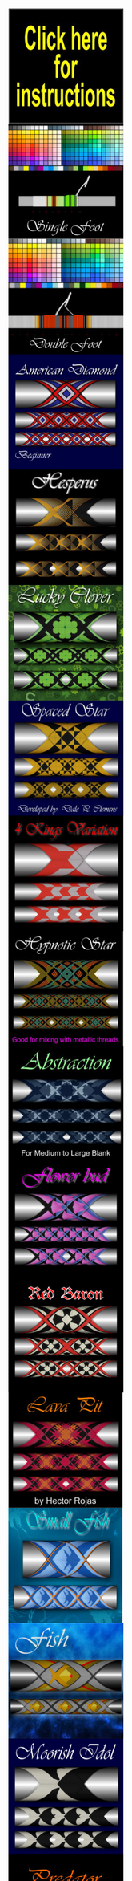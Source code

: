 <html>
<head>
<title>Cross Wrap Pattern</title>
<link href="css/style.css" rel="stylesheet" type="text/css">
</head>
<body>
		
<div class="header" >

 <svg xmlns="http://www.w3.org/2000/svg" xml:space="preserve" width="auto" height="90" version="1.1" style="shape-rendering:geometricPrecision; text-rendering:geometricPrecision; image-rendering:optimizeQuality; fill-rule:evenodd; clip-rule:evenodd"
viewBox="0 0 774 153"
 xmlns:xlink="http://www.w3.org/1999/xlink">
  <defs>
  <style type="text/css">
   <![CDATA[
    .fil0 {fill:black}
    .fil2 {fill:red}
    .fil3 {fill:white}
    .fil6 {fill:url(#id0)}
    .fil7 {fill:url(#id1)}
    .fil4 {fill:url(#id2)}
    .fil5 {fill:url(#id3)}
    .fil1 {fill:url(#id4)}
   ]]>
  </style>
  <radialGradient id="id0" gradientUnits="objectBoundingBox" cx="-5.99829%" cy="105.001%" r="50.001%" fx="-5.99829%" fy="105.001%">
   <stop offset="0" style="stop-color:#FEFEFE"/>
   <stop offset="0.0117647" style="stop-color:#FEFEFE"/>
   <stop offset="1" style="stop-color:black"/>
   <stop offset="1" style="stop-color:black"/>
  </radialGradient>
  <radialGradient id="id1" gradientUnits="objectBoundingBox" cx="-4.9984%" cy="98.0023%" r="50.0012%" fx="-4.9984%" fy="98.0023%">
   <stop offset="0" style="stop-color:#FF00FC"/>
   <stop offset="0.0117647" style="stop-color:#FEFEFE"/>
   <stop offset="1" style="stop-color:black"/>
   <stop offset="1" style="stop-color:black"/>
  </radialGradient>
  <radialGradient id="id2" gradientUnits="objectBoundingBox" cx="49.0005%" cy="50%" r="50.0009%" fx="49.0005%" fy="50%">
   <stop offset="0" style="stop-color:#FFCC00"/>
   <stop offset="1" style="stop-color:#FF9C33"/>
  </radialGradient>
  <radialGradient id="id3" gradientUnits="objectBoundingBox" xlink:href="#id2" cx="49.0015%" cy="50%" r="50.0012%" fx="49.0015%" fy="50%">
  </radialGradient>
  <radialGradient id="id4" gradientUnits="objectBoundingBox" xlink:href="#id2" cx="48.9998%" cy="50%" r="50%" fx="48.9998%" fy="50%">
  </radialGradient>
 </defs>
 <g id="Layer_x0020_1">
  <metadata id="CorelCorpID_0Corel-Layer"/>
  <path class="fil0" d="M88 32c32,0 58,25 58,57 0,26 -17,48 -41,55 0,9 -12,9 -19,9 -5,0 -11,-1 -14,-2 -4,-2 -6,-7 -7,-9 -20,-9 -34,-29 -34,-53 0,-32 25,-57 57,-57z"/>
  <path class="fil1" d="M89 34c30,0 54,24 54,54 0,25 -16,46 -39,52 0,2 -2,5 -4,6 -2,2 -6,3 -15,3 -8,0 -17,-2 -18,-12 -18,-8 -31,-27 -31,-49 0,-30 24,-54 53,-54z"/>
  <path class="fil0" d="M56 45c0,0 6,-1 11,6 2,1 3,3 5,5l0 0c0,0 -13,-1 -19,10 -6,10 2,18 2,18 0,0 1,1 0,-1 0,-1 -4,-7 -2,-12 2,-6 5,-11 11,-13 4,-1 7,-1 9,0 5,5 10,11 10,11 0,0 3,3 4,5 1,2 0,7 -1,10 -3,3 -4,4 -4,4 0,0 -9,-1 -13,-2 -4,-1 -13,-1 -17,0 0,0 -1,0 1,0 1,0 3,0 8,1 5,0 8,0 10,1 2,1 7,1 9,1 3,0 3,0 3,-1 0,0 0,0 0,0 0,0 2,-1 4,-4 1,-3 1,-7 1,-9 1,0 2,1 2,1 1,-1 3,-2 3,-2l-13 -15 -8 -11c0,0 -3,-4 -5,-6 -3,-2 -10,-2 -11,3zm47 32c-1,1 -1,4 0,7 2,5 2,6 2,6 0,0 0,1 -1,-1 -2,-3 -3,-6 -3,-9 0,-1 0,-2 1,-2 -1,0 -3,-2 -3,-3 0,0 0,-2 1,0 1,2 2,1 2,1 0,1 9,-11 19,-19 11,-7 19,-8 19,-8l-4 7c0,0 -2,-1 -4,-1 -3,1 -8,5 -13,9 3,0 9,3 12,8 3,7 0,15 0,15l2 0c0,0 0,-2 0,-2 0,0 1,3 -1,3 -1,0 -7,0 -14,0 -8,1 -10,2 -10,2 0,0 -1,0 0,-1 0,0 4,0 12,-1 8,-1 9,-1 9,-1 0,0 2,-6 1,-11 -1,-4 -4,-8 -9,-9 -2,-1 -4,-1 -5,-1 -5,4 -11,9 -13,11z"/>
  <path class="fil0" d="M85 104c0,0 2,-5 6,-7 1,-1 2,-1 3,-1 7,-1 7,6 7,10 0,9 -1,32 -1,32 0,0 -4,7 -14,7 -10,-1 -11,-4 -12,-6 -1,-3 4,-14 4,-14l7 -21z"/>
  <path class="fil2" d="M88 135c2,0 10,0 11,-2 1,-2 1,-7 -1,-8 -1,0 -1,0 -3,0 -3,0 -6,1 -6,1 0,0 1,-2 -2,-3 -4,0 -7,0 -9,4 -1,4 -1,5 -1,5 2,2 8,3 11,3z"/>
  <path class="fil3" d="M77 133c0,0 3,3 7,3 4,0 8,1 10,0 2,-1 5,-2 5,-2 -1,10 -14,11 -20,8 -4,-2 -4,-4 -4,-6 1,-2 2,-3 2,-3z"/>
  <path class="fil3" d="M99 103l-12 0c0,0 1,-2 4,-4 2,-2 4,-2 5,-2 1,0 4,1 3,6z"/>
  <path class="fil0" d="M55 125c1,0 3,2 4,6 0,1 0,1 0,2 1,4 2,6 -6,10 -7,4 -11,7 -11,7 0,0 0,0 0,0 0,0 -3,1 -6,0 -3,-1 -4,-3 -5,-4 -1,0 -3,0 -5,-2 -2,-1 -2,-3 -2,-4 -1,0 -5,-3 -5,-8 0,0 1,-1 1,-3 0,-2 2,-11 6,-16 3,-3 4,-5 6,-6 2,-1 4,-1 7,0 1,0 2,1 3,2 2,0 3,1 5,2 3,0 5,1 6,2 1,1 1,2 1,3 0,1 0,2 -1,2 0,1 0,1 -1,1l1 1c1,2 2,3 2,5z"/>
  <path class="fil4" d="M25 139c0,0 1,1 0,1 0,0 0,2 2,3 2,2 4,2 5,2 0,-1 0,0 1,0 0,0 0,3 3,4 3,1 5,0 5,0 0,-1 4,-3 12,-7 6,-4 6,-5 5,-9 0,0 0,-1 0,-1 -1,-4 -3,-6 -3,-6 -1,0 -1,1 -1,1 -3,4 -15,13 -15,13 -1,0 -1,0 -1,0 -1,0 -1,-1 0,-1 0,0 12,-9 14,-12 2,-3 2,-4 -1,-6 0,-1 0,-1 -1,-2 -1,-1 -3,-2 -4,-2 -1,0 -2,1 -4,2 -2,2 -9,11 -9,11 0,0 0,0 -1,0 0,0 0,-1 0,-1 0,0 7,-9 9,-11 1,-1 2,-1 2,-2 0,-1 -2,-3 -3,-3 0,0 -1,0 -1,0 -2,-1 -4,-2 -8,1 -2,2 -4,5 -6,8 -2,3 -3,6 -4,8 0,0 0,0 0,0 0,1 0,1 0,1 0,1 0,1 0,2 -1,4 4,6 4,6z"/>
  <path class="fil5" d="M45 116c0,0 1,-1 1,-1 2,0 3,1 5,3l0 0c0,0 1,0 1,-1 0,0 0,-1 1,-1 0,-1 -1,-2 -1,-2 -1,-1 -2,-2 -5,-2 -3,-1 -4,-1 -5,-2 -1,-1 -2,-1 -4,-2 -2,-1 -3,-1 -5,0 -2,1 -3,3 -6,6 -2,2 -3,6 -4,9 0,-1 0,-1 0,-1 2,-4 5,-7 7,-9 5,-3 8,-2 10,-2 0,1 0,1 0,1 2,0 4,3 5,4z"/>
  <path class="fil6" d="M56 84c0,0 0,0 -1,-1 0,-1 -4,-7 -2,-12 2,-6 5,-11 11,-13 4,-1 7,-1 9,0 5,5 10,11 10,11 0,0 3,3 4,5 1,2 0,7 -1,10 -3,3 -4,4 -4,4 0,0 -9,-1 -13,-2 -3,0 -8,-1 -13,-1l0 -1z"/>
  <path class="fil7" d="M108 89l-3 1c0,0 0,-1 -2,-6 -1,-3 -1,-6 0,-7 2,-2 8,-7 13,-11 1,0 3,0 5,1 5,1 8,5 9,9 1,5 -1,11 -1,11 0,0 -1,0 -9,1 -7,0 -11,1 -12,1z"/>
  <path class="fil2" d="M15 109l-1 -3c1,-1 1,-1 2,-1 1,0 1,-1 1,-2 0,0 -1,0 -1,0 0,-1 -1,-1 -1,-1 -1,1 -1,1 -2,1 0,0 0,1 0,2 -1,1 -1,2 -2,3 -1,1 -2,1 -4,1 -1,1 -1,1 -2,0 -1,0 -2,0 -3,0 0,-1 -1,-2 -1,-3 0,-1 0,-2 1,-3 1,-1 2,-1 4,-2l1 3c-1,0 -2,1 -2,1 0,0 0,0 0,1 0,0 0,1 0,1 1,0 1,0 1,0 1,0 1,0 1,-1 0,0 1,0 1,-1 0,-1 0,-2 1,-3 0,-1 1,-1 2,-1 0,-1 1,-1 2,-1 1,-1 3,-1 4,0 1,0 2,0 2,1 1,0 1,1 1,2 1,1 0,3 -1,4 -1,0 -2,1 -4,2zm-15 -12l0 -3 7 0 0 -3 -7 0 0 -3 19 -1 0 4 -8 0 0 3 8 0 0 3 -19 0zm17 -18l-1 3 3 1 0 3 -18 -6 0 -3 19 -1 0 3 -3 0zm-5 0l-6 0 6 2 0 -2zm8 -4l-18 -5 2 -5c0,-1 0,-2 1,-2 0,-1 1,-1 2,-1 1,0 2,0 3,0 1,1 2,1 2,1 1,1 1,1 2,2 0,0 0,1 0,1 1,0 1,0 1,0 0,-1 1,-1 1,-1 1,0 1,0 1,0l6 0 -1 4 -6 0c-1,0 -1,0 -1,0 -1,0 -1,0 -1,0l0 1 7 2 -1 3zm-10 -6l1 -2c0,0 0,0 0,0 0,-1 0,-1 -1,-1 0,0 0,0 -1,-1 0,0 -1,0 -1,0 0,0 -1,1 -1,1l0 2 3 1zm-4 -12l4 -8 3 2 -2 5 3 1 2 -5 3 2 -2 4 4 2 2 -5 4 2 -4 7 -17 -7zm13 -22l1 -2 9 6c1,1 2,2 3,2 1,1 1,2 2,2 0,1 0,2 0,2 0,1 0,2 -1,2 0,1 0,1 -1,2 0,0 -1,0 -1,0 -1,0 -1,0 -2,0 -1,0 -2,0 -2,0 -1,-1 -2,-1 -3,-2l-9 -7 2 -2 9 7c1,0 2,1 2,1 1,0 1,0 2,-1 0,0 0,-1 0,-1 -1,-1 -1,-2 -2,-2l-9 -7zm5 -6l2 -2 10 4 -7 -7 2 -2 13 14 -2 2 -10 -5 7 7 -2 2 -13 -13zm10 -10l8 -5 2 4 -2 2 8 11 -2 2 -9 -12 -2 2 -3 -4zm11 -7l2 -1 10 16 -3 2 -9 -17zm6 -3l3 -1 6 13 4 -2 2 4 -7 3 -8 -17zm16 -6l4 -1 3 6 1 -6 3 -1 -2 11 2 8 -4 1 -1 -8 -6 -10zm14 7c0,-3 0,-6 1,-7 1,-2 2,-3 4,-3 1,0 3,1 4,2 1,2 1,4 1,7 0,3 0,4 0,6 -1,1 -1,2 -2,3 -1,1 -2,1 -3,1 -1,0 -2,0 -2,-1 -1,0 -2,-1 -2,-3 -1,-1 -1,-3 -1,-5zm3 0c0,2 0,3 1,4 0,1 0,1 1,1 1,0 1,0 2,-1 0,-1 0,-2 0,-5 0,-1 0,-3 -1,-3 0,-1 -1,-2 -1,-2 -1,0 -1,1 -2,2 0,0 0,2 0,4zm18 -9l3 0 -2 12c0,1 0,2 0,3 -1,1 -1,1 -1,2 -1,1 -1,1 -2,1 0,1 -1,1 -2,1 -1,0 -1,0 -2,-1 0,0 -1,0 -1,-1 0,0 -1,-1 -1,-1 0,-1 0,-2 0,-2 0,-2 0,-3 0,-4l1 -11 3 1 -1 11c0,1 0,2 0,2 0,1 1,1 1,1 1,1 1,0 2,0 0,-1 0,-2 0,-3l2 -11zm13 3l5 2c1,0 2,1 2,2 0,1 0,2 0,3 -1,1 -1,2 -2,3 0,0 -1,0 -1,0 1,1 1,2 1,2 0,1 0,2 -1,3 0,1 0,2 -1,3 0,0 -1,1 -1,1 -1,0 -1,1 -2,0 0,0 -1,0 -1,0l-5 -1 6 -18zm1 8l1 0c0,0 1,0 1,0 0,0 0,-1 1,-1 0,-1 0,-1 0,-1 0,-1 -1,-1 -1,-1l-1 -1 -1 4zm-3 7l2 0c0,0 1,0 1,0 0,0 1,-1 1,-1 0,-1 0,-1 0,-2 0,0 -1,0 -1,0l-2 -1 -1 4zm15 -10l2 1 -6 13 4 2 -2 4 -7 -4 9 -16zm10 5l7 5 -2 3 -5 -3 -1 3 4 3 -3 3 -4 -3 -2 3 5 3 -3 3 -7 -4 11 -16zm10 8l6 6 -2 2 -4 -3 -2 2 3 3 -2 3 -4 -3 -2 3 3 3 -3 3 -6 -5 13 -14zm9 9l3 4c1,0 1,1 1,2 0,0 0,1 -1,2 0,1 -1,2 -2,2 0,1 -1,2 -2,3 -2,1 -3,2 -4,2 -1,1 -2,1 -3,1 -1,1 -1,0 -2,0 -1,0 -1,0 -2,-1l-2 -3 14 -12zm-1 5l-8 6 0 1c1,0 1,1 2,1 0,0 0,0 1,-1 1,0 2,-1 3,-1 1,-2 2,-3 3,-3 0,-1 0,-2 -1,-2l0 -1z"/>
  <path class="fil3" d="M205 86l9 4c-3,7 -6,12 -10,15 -4,4 -8,5 -13,5 -6,0 -11,-3 -14,-8 -3,-6 -4,-13 -2,-23 2,-10 5,-18 10,-24 5,-6 11,-9 17,-9 6,0 10,3 13,7 2,3 2,7 3,12l-10 2c0,-3 -1,-5 -2,-7 -2,-2 -4,-3 -6,-3 -4,0 -7,2 -9,5 -3,3 -5,9 -6,16 -2,8 -2,13 0,17 2,3 4,5 7,5 3,0 5,-2 7,-4 3,-2 4,-5 6,-10zm22 23l-9 0 7 -44 9 0 -1 6c2,-3 3,-5 4,-6 2,-1 3,-1 5,-1 2,0 3,0 5,2l-4 10c-2,-1 -3,-2 -4,-2 -2,0 -3,1 -4,2 -1,0 -2,2 -3,4 0,3 -2,8 -3,15l-2 14zm18 -23c1,-4 2,-7 5,-11 2,-4 4,-7 7,-9 3,-1 6,-2 10,-2 5,0 9,2 11,6 3,5 3,10 2,17 -1,7 -4,12 -8,17 -4,4 -8,6 -13,6 -3,0 -6,-1 -9,-3 -2,-1 -4,-4 -5,-8 0,-3 0,-8 0,-13zm9 1c0,4 0,8 1,10 1,2 3,4 5,4 3,0 5,-2 7,-4 2,-2 3,-6 4,-10 1,-5 0,-8 -1,-10 -1,-3 -3,-4 -5,-4 -2,0 -4,1 -6,4 -2,2 -4,5 -5,10zm28 10l10 -2c0,2 0,4 1,5 1,1 2,2 5,2 2,0 4,-1 5,-2 1,-1 2,-2 2,-3 0,-1 0,-2 0,-2 -1,-1 -2,-1 -3,-2 -7,-2 -11,-4 -13,-6 -2,-2 -3,-5 -2,-10 0,-4 2,-7 5,-9 3,-3 6,-4 11,-4 5,0 8,1 10,3 2,2 3,5 3,8l-9 3c0,-2 0,-4 -1,-5 -1,0 -2,-1 -4,-1 -2,0 -4,1 -5,1 -1,1 -2,2 -2,3 0,1 0,1 1,2 0,1 3,2 8,3 4,2 7,3 9,6 1,2 2,5 1,8 -1,4 -3,8 -6,11 -3,3 -7,4 -12,4 -4,0 -8,-1 -10,-3 -2,-3 -4,-6 -4,-10zm36 0l10 -2c0,2 0,4 1,5 1,1 3,2 5,2 2,0 4,-1 5,-2 1,-1 2,-2 2,-3 0,-1 0,-2 0,-2 -1,-1 -2,-1 -3,-2 -7,-2 -11,-4 -13,-6 -2,-2 -3,-5 -2,-10 1,-4 2,-7 5,-9 3,-3 7,-4 11,-4 5,0 8,1 10,3 2,2 3,5 3,8l-8 3c0,-2 -1,-4 -2,-5 -1,0 -2,-1 -4,-1 -2,0 -4,1 -5,1 -1,1 -1,2 -2,3 0,1 0,1 1,2 1,1 3,2 8,3 4,2 7,3 9,6 1,2 2,5 1,8 -1,4 -2,8 -5,11 -4,3 -8,4 -13,4 -4,0 -8,-1 -10,-3 -2,-3 -3,-6 -4,-10zm62 12l0 -61 9 0 0 42 16 -42 11 0 1 43 14 -43 10 0 -22 61 -10 0 -1 -46 -17 46 -11 0zm62 0l-8 0 7 -44 8 0 -1 6c2,-3 4,-5 5,-6 1,-1 3,-1 4,-1 2,0 4,0 6,2l-5 10c-1,-1 -2,-2 -4,-2 -1,0 -2,1 -3,2 -1,0 -2,2 -3,4 -1,3 -2,8 -3,15l-3 14zm29 -31l-8 -2c2,-4 4,-7 7,-9 2,-2 6,-3 10,-3 4,0 7,0 9,1 1,2 3,3 3,5 0,2 0,6 -1,11l-2 14c-1,3 -1,6 -1,8 0,2 0,4 0,6l-8 0c0,-1 -1,-2 -1,-3 0,-1 0,-1 0,-2 -2,2 -3,4 -5,5 -2,1 -4,1 -6,1 -4,0 -6,-1 -8,-3 -1,-3 -2,-6 -1,-10 0,-2 1,-5 2,-7 2,-2 3,-3 5,-4 2,-1 4,-2 8,-3 4,-1 7,-2 9,-3l0 -1c0,-2 0,-4 -1,-5 0,-1 -2,-1 -4,-1 -2,0 -3,0 -4,1 -1,1 -2,2 -3,4zm10 10c-1,0 -3,1 -5,2 -3,0 -5,1 -6,2 -1,1 -2,2 -2,4 0,2 0,3 1,4 0,1 2,2 3,2 2,0 3,-1 5,-2 1,-1 2,-3 3,-4 0,-1 1,-3 1,-6l0 -2zm22 -23l8 0 -1 6c1,-2 3,-4 5,-5 2,-2 4,-2 7,-2 4,0 7,2 9,6 2,4 2,9 1,17 -1,7 -4,13 -7,17 -4,4 -7,6 -11,6 -2,0 -4,0 -5,-1 -1,-1 -3,-3 -4,-5l-4 22 -9 0 11 -61zm5 21c-1,5 -1,9 0,11 1,3 3,4 5,4 2,0 4,-1 6,-3 2,-3 3,-6 4,-11 0,-5 0,-8 -1,-11 -1,-2 -2,-3 -4,-3 -3,0 -5,1 -6,3 -2,2 -3,6 -4,10zm45 23l11 -61 15 0c5,0 9,0 11,1 2,0 4,2 5,6 2,3 2,7 1,12 -1,3 -2,6 -3,9 -2,3 -3,5 -5,6 -2,2 -4,3 -5,3 -3,1 -6,1 -10,1l-6 0 -4 23 -10 0zm18 -51l-3 18 5 0c4,0 7,-1 8,-1 1,-1 3,-2 3,-3 1,-2 2,-3 2,-5 1,-3 1,-4 0,-6 -1,-1 -2,-2 -3,-3 -2,0 -4,0 -7,0l-5 0zm37 20l-7 -2c1,-4 3,-7 6,-9 3,-2 6,-3 10,-3 4,0 7,0 9,1 2,2 3,3 3,5 1,2 1,6 0,11l-3 14c0,3 -1,6 -1,8 0,2 0,4 1,6l-9 0c0,-1 0,-2 0,-3 0,-1 0,-1 0,-2 -2,2 -4,4 -6,5 -2,1 -4,1 -6,1 -3,0 -6,-1 -7,-3 -2,-3 -2,-6 -2,-10 1,-2 2,-5 3,-7 1,-2 3,-3 4,-4 2,-1 5,-2 8,-3 4,-1 7,-2 9,-3l0 -1c1,-2 0,-4 0,-5 -1,-1 -2,-1 -5,-1 -1,0 -3,0 -4,1 -1,1 -2,2 -3,4zm11 10c-1,0 -3,1 -6,2 -3,0 -4,1 -5,2 -2,1 -2,2 -3,4 0,2 0,3 1,4 1,1 2,2 3,2 2,0 4,-1 5,-2 2,-1 2,-3 3,-4 0,-1 1,-3 1,-6l1 -2zm37 -23l-2 9 -6 0 -3 18c-1,4 -1,6 -1,6 0,1 0,1 1,2 0,0 0,0 1,0 1,0 2,0 4,-1l-1 10c-2,1 -5,1 -7,1 -2,0 -3,0 -5,-1 -1,-1 -1,-1 -2,-3 0,-1 0,-2 0,-4 0,-2 0,-4 1,-9l3 -19 -4 0 2 -9 4 0 1 -9 10 -7 -2 16 6 0zm21 0l-1 9 -6 0 -3 18c-1,4 -1,6 -1,6 0,1 0,1 0,2 1,0 1,0 2,0 0,0 2,0 3,-1l0 10c-3,1 -5,1 -8,1 -1,0 -3,0 -4,-1 -1,-1 -2,-1 -2,-3 -1,-1 -1,-2 -1,-4 0,-2 1,-4 1,-9l4 -19 -4 0 1 -9 4 0 2 -9 10 -7 -3 16 6 0zm21 30l8 2c-1,4 -4,8 -7,10 -2,2 -6,3 -9,3 -6,0 -10,-2 -12,-7 -2,-4 -2,-10 -1,-16 1,-7 4,-13 7,-17 4,-4 8,-6 13,-6 5,0 8,2 10,6 2,5 3,11 1,20l-22 0c-1,4 0,7 1,8 1,2 2,3 4,3 2,0 3,0 4,-1 1,-1 2,-3 3,-5zm2 -12c1,-3 1,-6 0,-8 -1,-1 -3,-2 -4,-2 -2,0 -4,1 -6,2 -1,2 -2,5 -3,8l13 0zm21 26l-9 0 7 -44 9 0 -1 6c1,-3 3,-5 4,-6 2,-1 3,-1 4,-1 3,0 4,0 6,2l-5 10c-1,-1 -2,-2 -3,-2 -2,0 -3,1 -4,2 -1,0 -2,2 -3,4 -1,3 -2,8 -3,15l-2 14zm47 0l-9 0 4 -23c1,-4 1,-8 1,-9 0,-1 0,-2 -1,-3 -1,-1 -2,-1 -3,-1 -2,0 -3,0 -5,1 -1,1 -2,3 -3,5 -1,2 -1,5 -2,10l-4 20 -9 0 8 -44 8 0 -1 6c4,-5 8,-7 13,-7 1,0 3,0 5,1 1,1 2,2 3,4 0,1 1,3 1,5 0,1 -1,4 -1,7l-5 28z"/>
 </g>
</svg>
    </div>   
    
<div style = "width:100%; height:85px;"></div>


<div class="morph pic" style = "width:230px; height:230px;">
<a target = "_blank" href = "https://www.youtube.com/watch?v=QoLMJTU2dao">
<img src="img/instructions.jpg" style="width:230px;height:230px;"></a></div>

<div class="morph pic" style = "width:230px; height:230px;">
<a href="pattern/Single Foot.html">
<img src="img/Single Foot.jpg" style="width:230px;height:230px;"></a></div>

<div class="morph pic" style = "width:230px; height:230px;">
<a href="pattern/Guide.html">
<img src="img/Guide.jpg" style="width:230px;height:230px;"></a></div>

<div class="morph pic" style = "width:230px; height:230px;">
<a href="pattern/American Diamond.html">
<img src="img/American Diamond.jpg" style="width:230px;height:230px;"></a></div>

<div class="morph pic" style = "width:230px; height:230px;">
<a href="pattern/Hesperus.html">
<img src="img/Hesperus.jpg" style="width:230px;height:230px;"></a></div>

<div class="morph pic" style = "width:230px; height:230px;">
<a href="pattern/Lucky Clover.html">
<img src="img/Lucky Clover.jpg" style="width:230px;height:230px;"></a></div>

<div class="morph pic" style = "width:230px; height:230px;">
<a href="pattern/Spaced Star.html">
<img src="img/Spaced Star.jpg" style="width:230px;height:230px;"></a></div>

<div class="morph pic" style = "width:230px; height:230px;">
<a href="pattern/Four Kings Variation.html">
<img src="img/Four Kings Variation.jpg" style="width:230px;height:230px;"></a></div>

<div class="morph pic" style = "width:230px; height:230px;">
<a href="pattern/Hypnotic star.html">
<img src="img/Hypnotic star.jpg" style="width:230px;height:230px;"></a></div>

<div class="morph pic" style = "width:230px; height:230px;">
<a href="pattern/Abstraction.html">
<img src="img/Abstraction.jpg" style="width:230px;height:230px;"></a></div>

<div class="morph pic" style = "width:230px; height:230px;">
<a href="pattern/Flower Bud.html">
<img src="img/Flower Bud.jpg" style="width:230px;height:230px;"></a></div>


<div class="morph pic" style = "width:230px; height:230px;">
<a href="pattern/Red Baron.html">
<img src="img/Red Baron.jpg" style="width:230px;height:230px;"></a></div>

<div class="morph pic" style = "width:230px; height:230px;">
<a href="pattern/Lava Pit.html">
<img src="img/Lava Pit.jpg" style="width:230px;height:230px;"></a></div>

<div class="morph pic" style = "width:230px; height:230px;">
<a href="pattern/Small Fish.html">
<img src="img/Small Fish.jpg" style="width:230px;height:230px;"></a></div>

<div class="morph pic" style = "width:230px; height:230px;">
<a href="pattern/Fish.html">
<img src="img/Fish.jpg" style="width:230px;height:230px;"></a></div>

<div class="morph pic" style = "width:230px; height:230px;">
<a href="pattern/Moorish Idol.html">
<img src="img/Moorish Idol.jpg" style="width:230px;height:230px;"></a></div>

<div class="morph pic" style = "width:230px; height:230px;">
<a href="pattern/predator.html">
<img src="img/predator.jpg" style="width:230px;height:230px;"></a></div>

<div class="morph pic" style = "width:230px; height:230px;">
<a href="pattern/Aurora Borealis.html">
<img src="img/Aurora Borealis.jpg" style="width:230px;height:230px;"></a></div>    

<div class="morph pic" style = "width:230px; height:230px;">
<a href="pattern/Wildflowers.html">
<img src="img/Wildflowers.jpg" style="width:230px;height:230px;"></a></div>    
 
<div class="morph pic" style = "width:230px; height:230px;">
<a href="pattern/American Stars.html">
<img src="img/American Stars.jpg" style="width:230px;height:230px;"></a></div>     
    
<div class="morph pic" style = "width:230px; height:230px;">
<a href="pattern/Tiger Lilly.html">
<img src="img/Tiger Lilly.jpg" style="width:230px;height:230px;"></a></div>  
    
<div class="morph pic" style = "width:230px; height:230px;">
<a href="pattern/Ethereal.html">
<img src="img/Ethereal.jpg" style="width:230px;height:230px;"></a></div>   
    
<div class="morph pic" style = "width:230px; height:230px;">
<a href="pattern/Butterflies.html">
<img src="img/Butterflies.jpg" style="width:230px;height:230px;"></a></div>   

<div class="morph pic" style = "width:230px; height:230px;">
<a href="pattern/Astral Flowers.html">
<img src="img/Astral Flowers.jpg" style="width:230px;height:230px;"></a></div>   
    
<div class="morph pic" style = "width:230px; height:230px;">
<a href="pattern/Deep Box.html">
<img src="img/Deep Box.jpg" style="width:230px;height:230px;"></a></div>  
    
<div class="morph pic" style = "width:230px; height:230px;">
<a href="pattern/Cross Target.html">
<img src="img/Cross Target.jpg" style="width:230px;height:230px;"></a></div>    
    
<div class="morph pic" style = "width:230px; height:230px;">
<a href="pattern/Andromeda.html">
<img src="img/Andromeda.jpg" style="width:230px;height:230px;"></a></div>   
    
<div class="morph pic" style = "width:230px; height:230px;">
<a href="pattern/Camouflage.html">
<img src="img/Camouflage.jpg" style="width:230px;height:230px;"></a></div>   
    
    <div class="morph pic" style = "width:230px; height:230px;">
<a href="pattern/Cuban Flag.html">
<img src="img/Cuban Flag.jpg" style="width:230px;height:230px;"></a></div>   
    
    <div class="morph pic" style = "width:230px; height:230px;">
<a href="pattern/American Eagle.html">
<img src="img/American Eagle.jpg" style="width:230px;height:230px;"></a></div>   
    
    <div class="morph pic" style = "width:230px; height:230px;">
<a href="pattern/Black Widow.html">
<img src="img/Black Widow.jpg" style="width:230px;height:230px;"></a></div>   
    
    <div class="morph pic" style = "width:230px; height:230px;">
<a href="pattern/Crown of Torns.html">
<img src="img/Crown of Torns.jpg" style="width:230px;height:230px;"></a></div>   
    
    <div class="morph pic" style = "width:230px; height:230px;">
<a href="pattern/Topaz.html">
<img src="img/Topaz.jpg" style="width:230px;height:230px;"></a></div>   
    
    <div class="morph pic" style = "width:230px; height:230px;">
<a href="pattern/Filegree.html">
<img src="img/Filegree.jpg" style="width:230px;height:230px;"></a></div> 
    
    <div class="morph pic" style = "width:230px; height:230px;">
<a href="pattern/Hypnosis.html">
<img src="img/Hypnosis.jpg" style="width:230px;height:230px;"></a></div> 
    
    <div class="morph pic" style = "width:230px; height:230px;">
<a href="pattern/Square.html">
<img src="img/Square.jpg" style="width:230px;height:230px;"></a></div> 
    
    <div class="morph pic" style = "width:230px; height:230px;">
<a href="pattern/Four Pointed Star.html">
<img src="img/Four Pointed Star.jpg" style="width:230px;height:230px;"></a></div> 
    
    <div class="morph pic" style = "width:230px; height:230px;">
<a href="pattern/Divine Shield.html">
<img src="img/Divine Shield.jpg" style="width:230px;height:230px;"></a></div> 
    
    <div class="morph pic" style = "width:230px; height:230px;">
<a href="pattern/Fractal.html">
<img src="img/Fractal.jpg" style="width:230px;height:230px;"></a></div> 
    
    <div class="morph pic" style = "width:230px; height:230px;">
<a href="pattern/Scottish Terrier.html">
<img src="img/Scottish Terrier.jpg" style="width:230px;height:230px;"></a></div> 
    
    <div class="morph pic" style = "width:230px; height:230px;">
<a href="pattern/Delta Crucis.html">
<img src="img/Delta Crucis.jpg" style="width:230px;height:230px;"></a></div> 
    
    <div class="morph pic" style = "width:230px; height:230px;">
<a href="pattern/Spot Light Star.html">
<img src="img/Spot Light Star.jpg" style="width:230px;height:230px;"></a></div> 
    
    <div class="morph pic" style = "width:230px; height:230px;">
<a href="pattern/Barbed Spider.html">
<img src="img/Barbed Spider.jpg" style="width:230px;height:230px;"></a></div> 
    
    <div class="morph pic" style = "width:230px; height:230px;">
<a href="pattern/Volcano.html">
<img src="img/Volcano.jpg" style="width:230px;height:230px;"></a></div> 
    
    <div class="morph pic" style = "width:230px; height:230px;">
<a href="pattern/Moth.html">
<img src="img/Moth.jpg" style="width:230px;height:230px;"></a></div> 
    
	<div class="morph pic" style = "width:230px; height:230px;">
<a href="pattern/Falconry2.html">
<img src="img/Falconry2.jpg" style="width:230px;height:230px;"></a></div> 

<div class="morph pic" style = "width:230px; height:230px;">
<a href="pattern/Elementum.html">
<img src="img/Elementum.jpg" style="width:230px;height:230px;"></a></div> 

<div class="morph pic" style = "width:230px; height:230px;">
<a href="pattern/Ogdoade.html">
<img src="img/Ogdoade.jpg" style="width:230px;height:230px;"></a></div> 

<div class="morph pic" style = "width:230px; height:230px;">
<a href="pattern/Mandala.html">
<img src="img/Mandala.jpg" style="width:230px;height:230px;"></a></div> 

<div class="morph pic" style = "width:230px; height:230px;">
<a href="pattern/Shooting Stars.html">
<img src="img/Shooting Stars.jpg" style="width:230px;height:230px;"></a></div> 
    
	<div class="morph pic" style = "width:230px; height:230px;">
<a href="pattern/Sparkler.html">
<img src="img/Sparkler.jpg" style="width:230px;height:230px;"></a></div> 

<div class="morph pic" style = "width:230px; height:230px;">
<a href="pattern/Melodys Rose Bouquet.html">
<img src="img/Melodys Rose Bouquet.jpg" style="width:230px;height:230px;"></a></div> 

<div class="morph pic" style = "width:230px; height:230px;">
<a href="pattern/Spider.html">
<img src="img/Spider.jpg" style="width:230px;height:230px;"></a></div> 

<div class="morph pic" style = "width:230px; height:230px;">
<a href="pattern/Iroquois.html">
<img src="img/Iroquois.jpg" style="width:230px;height:230px;"></a></div> 

<div class="morph pic" style = "width:230px; height:230px;">
<a href="pattern/Falconry.html">
<img src="img/Falconry.jpg" style="width:230px;height:230px;"></a></div> 

<div class="morph pic" style = "width:230px; height:230px;">
<a href="pattern/Nightingale.html">
<img src="img/Nightingale.jpg" style="width:230px;height:230px;"></a></div> 
    
<div class="morph pic" style = "width:230px; height:230px;">
<a href="pattern/Fish Scales.html">
<img src="img/Fish Scales.jpg" style="width:230px;height:230px;"></a></div> 

<div class="morph pic" style = "width:230px; height:230px;">
<a href="pattern/Scarab.html">
<img src="img/Scarab.jpg" style="width:230px;height:230px;"></a></div> 
</body>
</html>




